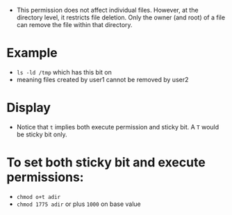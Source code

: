 - This permission does not affect individual files. However, at the directory level, it restricts file deletion. Only the owner (and root) of a file can remove the file within that directory.

# Example
- `ls -ld /tmp` which has this bit on
- meaning files created by user1 cannot be removed by user2

# Display
- Notice that `t` implies both execute permission and sticky bit. A `T` would be sticky bit only.

# To set both sticky bit and execute permissions:
* `chmod o+t adir`
* `chmod 1775 adir` or plus `1000` on base value
